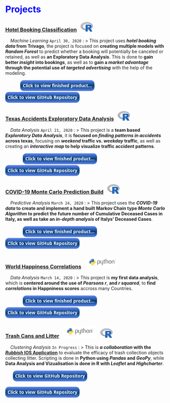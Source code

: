 # <span style="color:blue">Projects</span>


### <a href="hotel.html" title="Finished Product" target="_blank">Hotel Booking Classification</a> &nbsp; ![image](/assets/icons/rsz_1rsz_1rsz_619px-r_logosvg.png)

&nbsp; &nbsp; _Machine Learning_ `April 30, 2020`
: > This project uses __*hotel booking data* from Trivago__, the project is focused on __creating multiple models with *Random Forest*__ to predict whether a booking will potentially be canceled or retained, as well as __an Exploratory Data Analysis__. This is done to __gain better *insight* into bookings__, as well as to __gain a *market advantage* through the potential use of *targeted advertising*__ with the help of the modeling.

&nbsp; &nbsp; &nbsp; &nbsp; &nbsp; &nbsp; [![button](button-output.png)](hotel.html) &nbsp; &nbsp; &nbsp; [![button](button-github.png)](https://github.com/Alexander-Kahanek/Trivago_Classification)


### <a href="accidents.html" title="Finished Product" target="_blank">Texas Accidents Exploratory Data Analysis</a> &nbsp; ![image](/assets/icons/rsz_1rsz_1rsz_619px-r_logosvg.png)

&nbsp; &nbsp; _Data Analysis_ `April 21, 2020`
: > This project is a __team based *Exploratory Data Analysis*__, it is __focused on *finding patterns in accidents* across texas__, focusing on __*weekend* traffic vs. *weekday* traffic__, as well as creating an __*interactive map* to help visualize traffic accident patterns__.

&nbsp; &nbsp; &nbsp; &nbsp; &nbsp; &nbsp; &nbsp; [![button](button-output.png)](accidents.html) &nbsp; &nbsp; &nbsp; [![button](button-github.png)](https://github.com/Alexander-Kahanek/TX_Accidents)


### <a href="covid.html" title="Finished Product" target="_blank">COVID-19 Monte Carlo Prediction Build</a>  &nbsp; ![image](/assets/icons/rsz_1rsz_1rsz_619px-r_logosvg.png)

&nbsp; &nbsp; _Predictive Analysis_ `March 24, 2020`
: > This project uses the __*COVID-19 data* to __create and implement a hand built Markov Chain type *Monte Carlo Algorithm*__ to predict the future number of Cumulative Deceased Cases in Italy, as well as take an *in-depth analysis* of Italys' Deceased Cases__.

&nbsp; &nbsp; &nbsp; &nbsp; &nbsp; &nbsp; &nbsp; [![button](button-output.png)](covid.html) &nbsp; &nbsp; &nbsp; [![button](button-github.png)](https://github.com/Alexander-Kahanek/COVID_19_Analysis)


### <a href="happiness.html" title="Finished Product" target="_blank">World Happiness Correlations</a> &nbsp; ![image](/assets/icons/rsz_python-logo.png)

&nbsp; &nbsp; _Data Analysis_ `March 14, 2020`
: > This project is __my first data analysis__, which is __centered around the use of *Pearsons r*__, __and *r squared*__, to __find *correlations* in Happniness scores__ accross many Countries.

&nbsp; &nbsp; &nbsp; &nbsp; &nbsp; &nbsp; &nbsp; [![button](button-output.png)](happiness.html) &nbsp; &nbsp; &nbsp; [![button](button-github.png)](https://github.com/Alexander-Kahanek/World_Happiness)


### <a href="https://github.com/Alexander-Kahanek/Rubbish_Clustering" title="GitHub Repository" target="_blank">Trash Cans and Litter</a> &nbsp; ![image](/assets/icons/rsz_python-logo.png) &nbsp; ![image](/assets/icons/rsz_1rsz_1rsz_619px-r_logosvg.png)

&nbsp; &nbsp; _Clustering Analysis_ `In Progress`
: > This is __*a collaboration* with the [*Rubbish* IOS Application](https://www.rubbish.love/ "Rubbish Website")__ to evaluate the efficacy of trash collection objects collecting litter. Scripting is done in __Python using *Pandas* and *GeoPy*__, while __Data Analysis and Vizualisation is done in R with *Leaflet* and *Highcharter*__.

&nbsp; &nbsp; &nbsp; [![button](button-github.png)](https://github.com/Alexander-Kahanek/Rubbish_Clustering)

<a href="https://github.com/Alexander-Kahanek/Rubbish_Clustering" target="_blank"><img src="button-github.png" /></a>